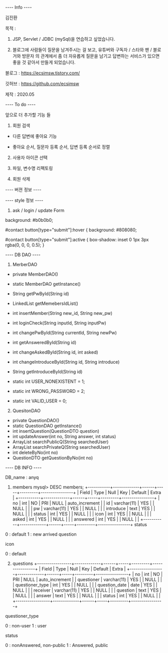 ---- Info ----

김진환

목적 :
  
  1. JSP, Servlet / JDBC (mySql)을 연습하고 싶었습니다.
  
  2. 블로그에 사람들이 질문을 남겨주시는 걸 보고,
     유튜버와 구독자 / 스타와 팬 / 블로거와 방문자 의 관계에서 좀 더 자유롭게 질문을 남기고 답변하는 서비스가 있으면
     좋을 것 같아서 만들게 되었습니다.

블로그 : https://ecsimsw.tistory.com/

깃허브 : https://github.com/ecsimsw

제작 : 2020.05


---- To do ----

앞으로 더 추가할 기능 들

1. 회원 검색 

  - 다른 답변에 좋아요 기능 
  
  - 좋아요 순서, 질문자 등록 순서, 답변 등록 순서로 정렬

2. 사용자 아이콘 선택 
  
3. 파일, 변수명 리펙토링

4. 회원 삭제


---- 버젼 정보 ----




---- style 정보 ----

1. ask / login / update Form

  background: #b0b0b0;

  #contact button[type="submit"]:hover {
  background: #808080;
  
  #contact button[type="submit"]:active {
  box-shadow: inset 0 1px 3px rgba(0, 0, 0, 0.5);
  }
  

---- DB DAO ----

1. MerberDAO  

 - private MemberDAO()
 - static MemberDAO getInstance()
 - String getPwById(String id)
 - LinkedList<String> getMemebersIdList()
 - int insertMember(String new_id, String new_pw)
 - int loginCheck(String inputId, String inputPw)
 - int changePwById(String currentId, String newPw)
 - int getAnsweredById(String id)
 - int changeAskedById(String id, int asked)
 - int changeIntroduceById(String id, String introduce)
 - String getIntroduceById(String id)
 
 - static int USER_NONEXISTENT = 1;
 - static int WRONG_PASSWORD = 2;
 - static int VALID_USER = 0;
 
2. QuesitonDAO

  - private QuestionDAO()
  - static QuestionDAO getInstance()  
  - int insertQuestion(QuestionDTO question) 
  - int updateAnswer(int no, String answer, int status)
  - ArrayList<QuestionDTO> searchPublicQ(String searchedUser)
  - ArrayList<QuestionDTO> searchPrivateQ(String searchedUser)
  - int deleteByNo(int no)
  - QuestionDTO getQuestionByNo(int no) 
  
  
---- DB INFO ----

DB_name : anyq

1. members
mysql> DESC members;
+-----------+-------------+------+-----+---------+----------------+
| Field     | Type        | Null | Key | Default | Extra          |
+-----------+-------------+------+-----+---------+----------------+
| no        | int         | NO   | PRI | NULL    | auto_increment |
| id        | varchar(11) | YES  |     | NULL    |                |
| pw        | varchar(11) | YES  |     | NULL    |                |
| introduce | text        | YES  |     | NULL    |                |
| status    | int         | YES  |     | NULL    |                |
| icon      | int         | YES  |     | NULL    |                |
| asked     | int         | YES  |     | NULL    |                |
| answered  | int         | YES  |     | NULL    |                |
+-----------+-------------+------+-----+---------+----------------+
status

0 : default
1 : new arrived question

icon

0 : default

2. questions
+-----------------+-------------+------+-----+---------+----------------+
| Field           | Type        | Null | Key | Default | Extra          |
+-----------------+-------------+------+-----+---------+----------------+
| no              | int         | NO   | PRI | NULL    | auto_increment |
| questioner      | varchar(11) | YES  |     | NULL    |                |
| questioner_type | int         | YES  |     | NULL    |                |
| question_date   | date        | YES  |     | NULL    |                |
| receiver        | varchar(11) | YES  |     | NULL    |                |
| question        | text        | YES  |     | NULL    |                |
| answer          | text        | YES  |     | NULL    |                |
| status          | int         | YES  |     | NULL    |                |
+-----------------+-------------+------+-----+---------+----------------+

questioner_type

0 : non-user
1 : user

status

0 : nonAnswered, non-public
1 : Answered, public

